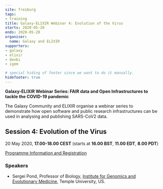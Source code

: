 ```yaml
---
site: freiburg
tags:
- training
title: Galaxy-ELIXIR Webinar 4: Evolution of the Virus
starts: 2020-05-20
ends: 2020-05-20
organiser:
  name: Galaxy and ELIXIR
supporters:
- galaxy
- elixir
- denbi
- igem

# special hiding of footer since we want to do it manually.
hidefooter: true
---
```


**Galaxy-ELIXIR Webinar Series: FAIR data and Open Infrastructures to tackle the COVID-19 pandemic**

The Galaxy Community and ELIXIR organise a webinar series to demonstrate how open software and public research infrastructures can be used in analysing and publishing SARS-CoV2 data.

## Session 4: Evolution of the Virus

20 May 2020, **17.00-18.00 CEST** (starts at **16.00 BST**, **11.00 EDT**, **8.00 PDT**)

[Programme Information and Registration](https://elixir-europe.org/events/webinar-galaxy-elixir-covid19)

### Speakers

* Sergei Pond, Professor of Biology, [Institute for Genomics and Evolutionary Medicine](https://igem.temple.edu/), Temple University, US.

